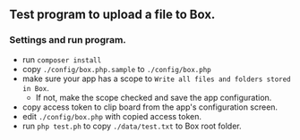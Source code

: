 ## Test program to upload a file to Box.
### Settings and run program.
- run `composer install`
- copy `./config/box.php.sample` to `./config/box.php`
- make sure your app has a scope to `Write all files and folders stored in Box`.
    - If not, make the scope checked and save the app configuration.
- copy access token to clip board from the app's configuration screen.
- edit `./config/box.php` with copied access token.
- run `php test.ph` to copy `./data/test.txt` to Box root folder.
